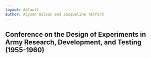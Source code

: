 ```yaml
---
layout: default
author: Alyson Wilson and Jacqueline Telford
---
```

## Conference on the Design of Experiments in Army Research, Development, and Testing (1955-1960)
